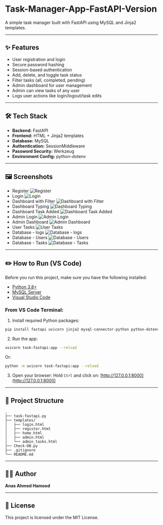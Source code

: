 # Task-Manager-App-FastAPI-Version

A simple task manager built with FastAPI using MySQL and Jinja2 templates.

---

## ✨ Features

* User registration and login
* Secure password hashing
* Session-based authentication
* Add, delete, and toggle task status
* Filter tasks (all, completed, pending)
* Admin dashboard for user management
* Admin can view tasks of any user
* Logs user actions like login/logout/task edits

---

## 🛠 Tech Stack

* **Backend:** FastAPI
* **Frontend:** HTML + Jinja2 templates
* **Database:** MySQL
* **Authentication:** SessionMiddleware
* **Password Security:** Werkzeug
* **Environment Config:** python-dotenv

---

## 🖼 Screenshots

* Register ![Register](https://github.com/user-attachments/assets/f85370ca-3443-4693-9f52-4d670a7ce2bc)
* Login ![Login](https://github.com/user-attachments/assets/62f746c3-8dc1-492b-a603-4d62c12a520d)
* Dashboard with Filter ![Dashboard with Filter](https://github.com/user-attachments/assets/54caf3e8-a1c1-4112-84c8-db819ce3a1dd)
* Dashboard Typing ![Dashboard Typing](https://github.com/user-attachments/assets/c064da47-77bc-4ec5-af97-3072921b8670)
* Dashboard Task Added ![Dashboard Task Added](https://github.com/user-attachments/assets/ae21fbb3-0ca0-41ca-8a95-281342fe4ace)
* Admin Login ![Admin Login](https://github.com/user-attachments/assets/24000a96-f568-4d8c-89c3-2680ff05934a)
* Admin Dashboard ![Admin Dashboard](https://github.com/user-attachments/assets/05c14821-51dd-439a-a5c2-c96f2b7425ad)
* User Tasks ![User Tasks](https://github.com/user-attachments/assets/69f75d51-2fec-48dc-ac8d-abe5d6223b2a)
* Database - logs ![Database - logs](https://github.com/user-attachments/assets/bd54feef-b99f-4227-85b0-c31b12b182be)
* Database - Users ![Database - Users](https://github.com/user-attachments/assets/d2d9676b-c31f-4d88-a7ff-6f848dd2a1c9)
* Database - Tasks ![Database - Tasks](https://github.com/user-attachments/assets/230a0e55-0dac-4eb8-a935-61abbe9a65c0)

---

## ✏️ How to Run (VS Code)

Before you run this project, make sure you have the following installed:

* [Python 3.8+](https://www.python.org/downloads/)
* [MySQL Server](https://dev.mysql.com/downloads/mysql/)
* [Visual Studio Code](https://code.visualstudio.com/)

### From VS Code Terminal:

1. Install required Python packages:

```bash
pip install fastapi uvicorn jinja2 mysql-connector-python python-dotenv werkzeug
```

2. Run the app:

```bash
uvicorn task-fastapi:app --reload
```

Or:

```bash
python -m uvicorn task-fastapi:app --reload
```

3. Open your browser:
   Hold `Ctrl` and click on: [http://127.0.0.1:8000](http://127.0.0.1:8000)

---

## 📂 Project Structure

```pgsql
.
├── task-fastapi.py
├── templates/
│   ├── login.html
│   ├── register.html
│   ├── home.html
│   ├── admin.html
│   └── admin_tasks.html
├── Check-DB.py
├── .gitignore
└── README.md
```

---

## 👨‍💻 Author

**Anas Ahmed Hamood**

---

## 📄 License

This project is licensed under the MIT License.
